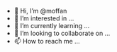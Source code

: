- 👋 Hi, I’m @moffan
- 👀 I’m interested in ...
- 🌱 I’m currently learning ...
- 💞️ I’m looking to collaborate on ...
- 📫 How to reach me ...

<!---
moffan/moffan is a ✨ special ✨ repository because its `README.md` (this file) appears on your GitHub profile.
You can click the Preview link to take a look at your changes.
--->
